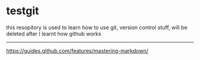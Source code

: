 # testgit
this resopitory is used to learn how to use git, version control stuff, will be deleted after I learnt how github works 
___

https://guides.github.com/features/mastering-markdown/
